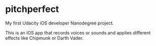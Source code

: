 # pitchperfect

My first Udacity iOS developer Nanodegree project.

This is an iOS app that records voices or sounds and applies different effects like Chipmunk or Darth Vader.
